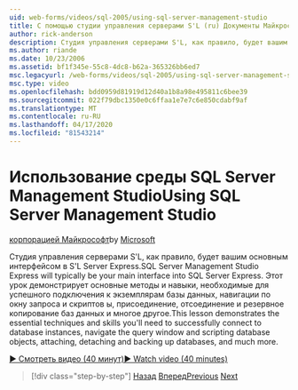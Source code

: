 ```yaml
---
uid: web-forms/videos/sql-2005/using-sql-server-management-studio
title: С помощью студии управления серверами S'L (ru) Документы Майкрософт
author: rick-anderson
description: Студия управления серверами S'L, как правило, будет вашим основным интерфейсом в S'L Server Express. Этот урок демонстрирует основные методы и лыжи ...
ms.author: riande
ms.date: 10/23/2006
ms.assetid: bf1f345e-55c8-4dc8-b62a-365326bb6ed7
msc.legacyurl: /web-forms/videos/sql-2005/using-sql-server-management-studio
msc.type: video
ms.openlocfilehash: bdd0959d81919d12d40a1b8a98e495811c6bee39
ms.sourcegitcommit: 022f79dbc1350e0c6ffaa1e7e7c6e850cdabf9af
ms.translationtype: MT
ms.contentlocale: ru-RU
ms.lasthandoff: 04/17/2020
ms.locfileid: "81543214"
---
```

# <a name="using-sql-server-management-studio"></a><span data-ttu-id="698aa-104">Использование среды SQL Server Management Studio</span><span class="sxs-lookup"><span data-stu-id="698aa-104">Using SQL Server Management Studio</span></span>

<span data-ttu-id="698aa-105">[корпорацией Майкрософт](https://github.com/microsoft)</span><span class="sxs-lookup"><span data-stu-id="698aa-105">by [Microsoft](https://github.com/microsoft)</span></span>

<span data-ttu-id="698aa-106">Студия управления серверами S'L, как правило, будет вашим основным интерфейсом в S'L Server Express.</span><span class="sxs-lookup"><span data-stu-id="698aa-106">SQL Server Management Studio Express will typically be your main interface into SQL Server Express.</span></span> <span data-ttu-id="698aa-107">Этот урок демонстрирует основные методы и навыки, необходимые для успешного подключения к экземплярам базы данных, навигации по окну запроса и скриптов ы, присоединение, отсоединение и резервное копирование баз данных и многое другое.</span><span class="sxs-lookup"><span data-stu-id="698aa-107">This lesson demonstrates the essential techniques and skills you'll need to successfully connect to database instances, navigate the query window and scripting database objects, attaching, detaching and backing up databases, and much more.</span></span>

[<span data-ttu-id="698aa-108">&#9654; Смотреть видео (40 минут)</span><span class="sxs-lookup"><span data-stu-id="698aa-108">&#9654; Watch video (40 minutes)</span></span>](https://channel9.msdn.com/Blogs/ASP-NET-Site-Videos/using-sql-server-management-studio)

> [!div class="step-by-step"]
> <span data-ttu-id="698aa-109">[Назад](connecting-your-web-application-to-sql-server-2005-express-edition.md)
> [Вперед](getting-started-with-reporting-services.md)</span><span class="sxs-lookup"><span data-stu-id="698aa-109">[Previous](connecting-your-web-application-to-sql-server-2005-express-edition.md)
[Next](getting-started-with-reporting-services.md)</span></span>
